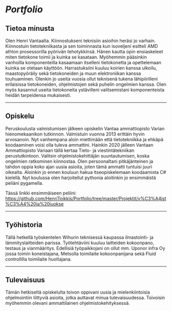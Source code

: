 # *Portfolio*

## Tietoa minusta
Olen Henri Vantaalta. Kiinnostukseni teknisiin asioihin heräsi jo varhain. Kiinnostuin tietotekniikasta ja sen toiminnasta kun isoveljeni esitteli AMD athlon prosessorilla pyörivän tehotykkinsä. Hänen kautta opin ensiaskeleet miten tietokone toimii ja kuinka se kasataan. Myöhemmin pääsinkin vanhoilla komponenteilla kasaamaan itselleni tietokonetta ja opettelemaan kuinka se otetaan käyttöön. Harrastuksiini kuuluu koirien kanssa ulkoilu, maastopyöräily sekä tietokoneiden ja muun elektroniikan kanssa touhuaminen. Olenkin jo useita vuosia ollut teknisenä tukena lähipiirilleni erilaisissa tietokoneiden, ohjelmistojen sekä puhelin ongelmien kanssa. Olen myös kasannut useita tietokoneita ystävilleni valitsemistani komponenteista heidän tarpeidensa mukaisesti. 
 ****************************


## Opiskelu

Peruskoulusta valmistumisen jälkeen opiskelin Vantaa ammattiopisto Varian hienomekaanikon tutkinnon. Valmistuin vuonna 2013 erittäin hyvin arvosanoin. Nyt vanhempana aloin miettimään että tietotekniikka ja ehkäpä koodaaminen voisi olla tuleva ammattini. Hainkin 2020 jälleen Vantaan Ammattiopisto Variaan tällä kertaa ‍Tieto- ja viestintätekniikan perustutkintoon. Valitsin ohjelmistokehittäjän suuntautumisen, koska ongelmien ratkominen kiinnostaa. Olen persoonaltani pitkäjänteinen ja tahdon oppia koko ajan uusia asioita, joten tämä ammatti tuntuisi juuri oikealta. Aloinkin jo ennen kouluun hakua itseopiskelemaan koodaamista C# kielellä. Nyt koulussa olen harjoitellut pythonia aloitinkin jo ensimmäistä peliäni pygamella.

Tässä linkki ensimmäiseen peliini:
https://github.com/HenriToikkis/Portfolio/tree/master/Projektit/v%C3%A4ist%C3%A4%20ja%20juokse
*************************************

## Työhistoria
Tällä hetkellä työskentelen Wihurin teknisessä kaupassa ilmastointi- ja lämmityslaitteiden parissa. Työtehtäviini kuuluu laitteiden kokoonpano, testaus ja vianmääritys. Edellisiä työpaikkojani on ollut mm. Uponor infra Oy jossa toimin koneistajana, Metsolla toimilaite kokoonpanijana sekä Fluid controllilla toimilaite huoltajana.
*********************************************
## Tulevaisuus
Tämän hetkiseltä opiskelulta toivon oppivani uusia ja mielenkiintoisia ohjelmointiin liittyviä asioita, jotka auttavat minua tulevaisuudessa. Toivoisin myöhemmin olevani ammattilainen ohjelmistokehityksessä.

